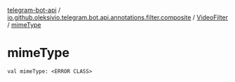 [telegram-bot-api](../../index.md) / [io.github.oleksivio.telegram.bot.api.annotations.filter.composite](../index.md) / [VideoFilter](index.md) / [mimeType](./mime-type.md)

# mimeType

`val mimeType: <ERROR CLASS>`